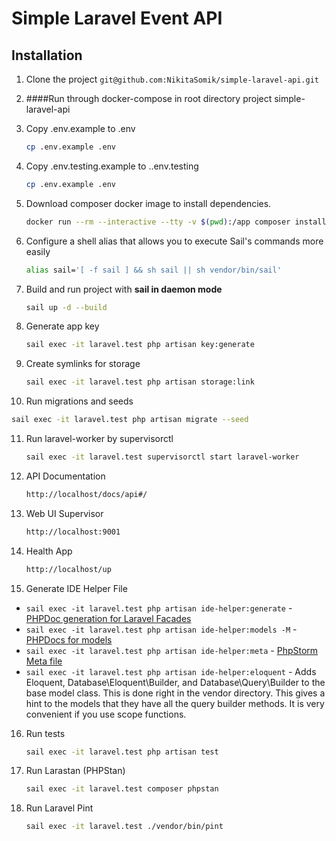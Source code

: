 # Simple Laravel Event API

## Installation

1. Clone the project `git@github.com:NikitaSomik/simple-laravel-api.git`
2. ####Run through docker-compose in root directory project simple-laravel-api
3. Copy .env.example to .env

   ```bash
   cp .env.example .env
   ```

4. Copy .env.testing.example to ..env.testing

   ```bash
   cp .env.example .env
   ```

5. Download composer docker image to install dependencies.

   ```bash
   docker run --rm --interactive --tty -v $(pwd):/app composer install
   ```

6. Configure a shell alias that allows you to execute Sail's commands more easily

   ```bash
   alias sail='[ -f sail ] && sh sail || sh vendor/bin/sail'
   ```

7. Build and run project with **sail in daemon mode**

   ```bash
   sail up -d --build
   ```
8. Generate app key

   ```bash
   sail exec -it laravel.test php artisan key:generate
   ```
9. Create symlinks for storage

   ```bash
   sail exec -it laravel.test php artisan storage:link
   ```
10. Run migrations and seeds

   ```bash
   sail exec -it laravel.test php artisan migrate --seed
   ```

11. Run laravel-worker by supervisorctl

    ```bash
    sail exec -it laravel.test supervisorctl start laravel-worker
    ```

12. API Documentation

    ```bash
    http://localhost/docs/api#/
    ```

13. Web UI Supervisor

    ```bash
    http://localhost:9001
    ```

14. Health App

    ```bash
    http://localhost/up
    ```    

15. Generate IDE Helper File

- `sail exec -it laravel.test php artisan ide-helper:generate` - [PHPDoc generation for Laravel Facades](#automatic-phpdoc-generation-for-laravel-facades)
- `sail exec -it laravel.test php artisan ide-helper:models -M` - [PHPDocs for models](#automatic-phpdocs-for-models)
- `sail exec -it laravel.test php artisan ide-helper:meta` - [PhpStorm Meta file](#phpstorm-meta-for-container-instances)
- `sail exec -it laravel.test php artisan ide-helper:eloquent` - Adds Eloquent, Database\Eloquent\Builder, and Database\Query\Builder to the base model class. This is done right in the vendor directory. This gives a hint to the models that they have all the query builder methods. It is very convenient if you use scope functions.

16. Run tests

    ```bash
    sail exec -it laravel.test php artisan test
    ```

17. Run Larastan (PHPStan)

    ```bash
    sail exec -it laravel.test composer phpstan
    ```

18. Run Laravel Pint

    ```bash
    sail exec -it laravel.test ./vendor/bin/pint
    ```
